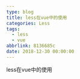 ```yaml
---
type: blog
title: less在vue中的使用
categories: Less
tags:
  - less
  - vue
abbrlink: 8136685c
date: 2018-12-30 00:00:00
---
```

less在vue中的使用